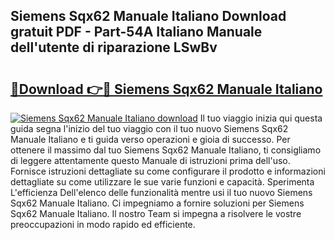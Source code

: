 ## Siemens Sqx62 Manuale Italiano Download gratuit PDF - Part-54A Italiano Manuale dell'utente di riparazione LSwBv

# <h2><a href="http://dfbnx78.blite.top/?on=Siemens+Sqx62+Manuale+Italiano">🔗Download 👉🔴 Siemens Sqx62 Manuale Italiano</a></h2>

[![Siemens Sqx62 Manuale Italiano download](https://i.imgur.com/lujVjoI.png)](http://dfbnx78.blite.top/?on=Siemens+Sqx62+Manuale+Italiano)
Il tuo viaggio inizia qui questa guida segna l'inizio del tuo viaggio con il tuo nuovo Siemens Sqx62 Manuale Italiano e ti guida verso operazioni e gioia di successo. Per ottenere il massimo dal tuo Siemens Sqx62 Manuale Italiano, ti consigliamo di leggere attentamente questo Manuale di istruzioni prima dell'uso. Fornisce istruzioni dettagliate su come configurare il prodotto e informazioni dettagliate su come utilizzare le sue varie funzioni e capacità. Sperimenta L'efficienza Dell'elenco delle funzionalità mentre usi il tuo nuovo Siemens Sqx62 Manuale Italiano. Ci impegniamo a fornire soluzioni per Siemens Sqx62 Manuale Italiano. Il nostro Team si impegna a risolvere le vostre preoccupazioni in modo rapido ed efficiente.
